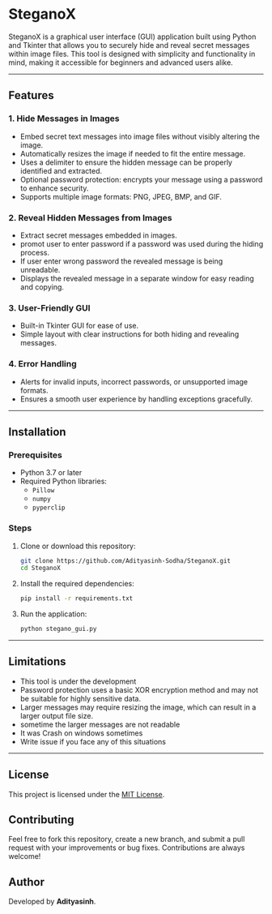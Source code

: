 # SteganoX

SteganoX is a graphical user interface (GUI) application built using Python and Tkinter that allows you to securely hide and reveal secret messages within image files. This tool is designed with simplicity and functionality in mind, making it accessible for beginners and advanced users alike.

---
## Features

### 1. **Hide Messages in Images**
- Embed secret text messages into image files without visibly altering the image.
- Automatically resizes the image if needed to fit the entire message.
- Uses a delimiter to ensure the hidden message can be properly identified and extracted.
- Optional password protection: encrypts your message using a password to enhance security.
- Supports multiple image formats: PNG, JPEG, BMP, and GIF.

### 2. **Reveal Hidden Messages from Images**
- Extract secret messages embedded in images.
- promot user to enter password if a password was used during the hiding process.
- If user enter wrong password the revealed message is being unreadable.
- Displays the revealed message in a separate window for easy reading and copying.

### 3. **User-Friendly GUI**
- Built-in Tkinter GUI for ease of use.
- Simple layout with clear instructions for both hiding and revealing messages.

### 4. **Error Handling**
- Alerts for invalid inputs, incorrect passwords, or unsupported image formats.
- Ensures a smooth user experience by handling exceptions gracefully.

---

## Installation

### Prerequisites
- Python 3.7 or later
- Required Python libraries:
  - `Pillow`
  - `numpy`
  - `pyperclip`

### Steps
1. Clone or download this repository:
   ```bash
   git clone https://github.com/Adityasinh-Sodha/SteganoX.git
   cd SteganoX
   ```
2. Install the required dependencies:
   ```bash
   pip install -r requirements.txt
   ```
3. Run the application:
   ```bash
   python stegano_gui.py
   ```


---

## Limitations
- This tool is under the development
- Password protection uses a basic XOR encryption method and may not be suitable for highly sensitive data.
- Larger messages may require resizing the image, which can result in a larger output file size.
- sometime the larger messages are not readable
- It was Crash on windows sometimes
- Write issue if you face any of this situations

---


## License
This project is licensed under the [MIT License](LICENSE).



## Contributing
Feel free to fork this repository, create a new branch, and submit a pull request with your improvements or bug fixes. Contributions are always welcome!



## Author
Developed by **Adityasinh**.
